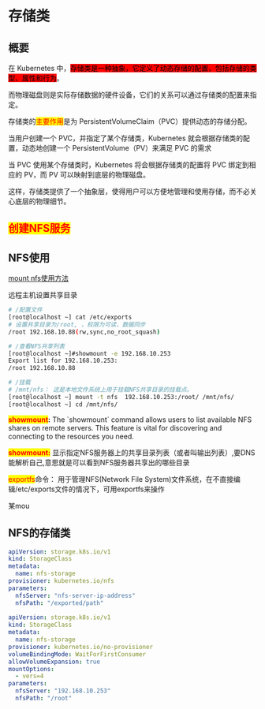 # 存储类

## 概要

在 Kubernetes 中，<mark style="background-color:red;">存储类是一种抽象，它定义了动态存储的配置，包括存储的类型、属性和行为</mark>。

而物理磁盘则是实际存储数据的硬件设备，它们的关系可以通过存储类的配置来指定。



存储类的<mark style="color:red;">主要作用</mark>是为 PersistentVolumeClaim（PVC）提供动态的存储分配。

当用户创建一个 PVC，并指定了某个存储类，Kubernetes 就会根据存储类的配置，动态地创建一个 PersistentVolume（PV）来满足 PVC 的需求



当 PVC 使用某个存储类时，Kubernetes 将会根据存储类的配置将 PVC 绑定到相应的 PV，而 PV 可以映射到底层的物理磁盘。



这样，存储类提供了一个抽象层，使得用户可以方便地管理和使用存储，而不必关心底层的物理细节。



## <mark style="color:red;">创建NFS服务</mark>



## NFS使用

[mount nfs使用方法](https://blog.csdn.net/weixin\_41012399/article/details/120221702)

远程主机设置共享目录

```sh
# /配置文件
[root@localhost ~] cat /etc/exports
# 设置共享目录为/root, ，权限为可读，数据同步
/root 192.168.10.88(rw,sync,no_root_squash)

# /查看NFS共享列表
[root@localhost ~]#showmount -e 192.168.10.253
Export list for 192.168.10.253:
/root 192.168.10.88

# /挂载
# /mnt/nfs： 这是本地文件系统上用于挂载NFS共享目录的挂载点。
[root@localhost ~] mount -t nfs  192.168.10.253:/root/ /mnt/nfs/
[root@localhost ~] cd /mnt/nfs/
```

<mark style="color:red;">**showmount**</mark>**:**  The \`showmount\` command allows users to list available NFS shares on remote servers. This feature is vital for discovering and connecting to the resources you need.

<mark style="color:red;">**showmount:**</mark> 显示指定NFS服务器上的共享目录列表（或者叫输出列表）,要DNS能解析自己,意思就是可以看到NFS服务器共享出的哪些目录

<mark style="color:red;">exportfs</mark>命令： 用于管理NFS(Network File System)文件系统，在不直接编辑/etc/exports文件的情况下，可用exportfs来操作

某mou



## NFS的存储类

```yaml
apiVersion: storage.k8s.io/v1
kind: StorageClass
metadata:
  name: nfs-storage
provisioner: kubernetes.io/nfs
parameters:
  nfsServer: "nfs-server-ip-address"
  nfsPath: "/exported/path"
  
apiVersion: storage.k8s.io/v1
kind: StorageClass
metadata:
  name: nfs-storage
provisioner: kubernetes.io/no-provisioner
volumeBindingMode: WaitForFirstConsumer
allowVolumeExpansion: true
mountOptions:
  - vers=4
parameters:
  nfsServer: "192.168.10.253"
  nfsPath: "/root"
```
